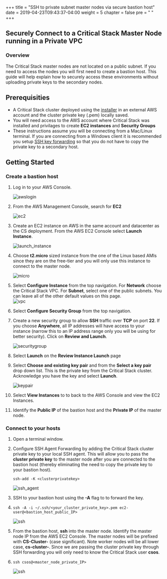 +++
title = "SSH to private subnet master nodes via secure bastion host"
date = 2019-04-23T09:43:37-04:00
weight = 5
chapter = false
pre = "<i class='fas fa-info'></i> "
+++

## Securely Connect to a Critical Stack Master Node running in a Private VPC


### Overview
The Critical Stack master nodes are not located on a public subnet.  If you need to access the nodes you will first need to create a bastion host.  This guide will help explain how to securely access these environments without uploading private keys to the secondary nodes.

## Prerequisities
- A Critical Stack cluster deployed using the [installer](https://install.criticalstack.com) in an external AWS account and the cluster private key (.pem) locally saved. 
-  You will need access to the AWS account where Critical Stack was installed and privilages to create **EC2 instances** and **Security Groups**
-  These instructions assume you will be connecting from a Mac/Linux terminal.  If you are connecting from a Windows client it is recommended you setup [SSH key forwarding](https://www.howtogeek.com/125364/how-to-ssh-hop-with-key-forwarding-from-windows/) so that you do not have to copy the private key to a secondary host.  

## Getting Started

### Create a bastion host   
1. Log in to your AWS Console.

	![awslogin](../../images/aws_login.png)	
	
1. From the AWS Management Console, search for **EC2**

	![ec2](../../images/ec2.png)

1. Create an EC2 instance on AWS in the same account and datacenter as the CS deployment. From the AWS EC2 Console select **Launch Instance**.

	![launch_instance](../../images/launch_instance.png)

1. Choose **t2.micro** sized instance from the one of the Linux based AMIs since they are on the free-tier and you will only use this instance to connect to the master node.
	
	![micro](../../images/micro.png)

1. Select **Configure Instance** from the top navigation.  For **Network** choose the Critical Stack VPC.  For **Subnet**, select one of the public subnets.  You can leave all of the other default values on this page.	
	![vpc](../../images/vpc.png)

1. Select **Configure Security Group** from the top navigation.

1. Create a new security group to allow **SSH** traffic over **TCP** on port **22**.  If you choose **Anywhere**, all IP addresses will have access to your instance (narrow this to an IP address range only you will be using for better security).  Click on **Review and Launch**. 

	![securitygroup](../../images/security_group.png)

1. Select **Launch** on the **Review Instance Launch** page

1. Select **Choose and existing key pair** and **<yourCSCluster>** from the **Select a key pair** drop down list.  This is the private key from the Critical Stack cluster.  Acknowledge you have the key and select **Launch**. 

	![keypair](../../images/key_pair.png)

1. Select **View Instances** to to back to the AWS Console and view the EC2 Instances.

1. Identify the **Public IP** of the bastion host and the **Private IP** of the master node.

### Connect to your hosts

1. Open a terminal window. 

1. Configure SSH Agent Forwarding by adding the Critical Stack cluster private key to your local SSH agent.  This will allow you to pass the **cluster private key** to the master node after you are connected to the bastion host (thereby eliminating the need to copy the private key to your bastion host).

    ```console
    ssh-add -K <clusterprivatekey>
	```
	
	![ssh_agent](../../images/ssh_agent.png)
1.  SSH to your bastion host using the **-A** flag to to forward the key.

1. `ssh -A -i ~/.ssh/<your_cluster_private_key>.pem ec2-user@<bastion_host_public_IP>`

	![ssh](../../images/ssh.png)

1.  From the bastion host, **ssh** into the master node.  Identify the master node IP from the AWS EC2 Console.  The master nodes will be prefixed with **CS-Cluster-** (case significant).  Note worker nodes will be all lower case, **cs-cluster-**.  Since we are passing the cluster private key through SSH forwarding you will only need to know the Critical Stack user **csos**.

1. `ssh csos@<master_node_private_IP>` 

	![ssh](../../images/ssh_csos.png)

